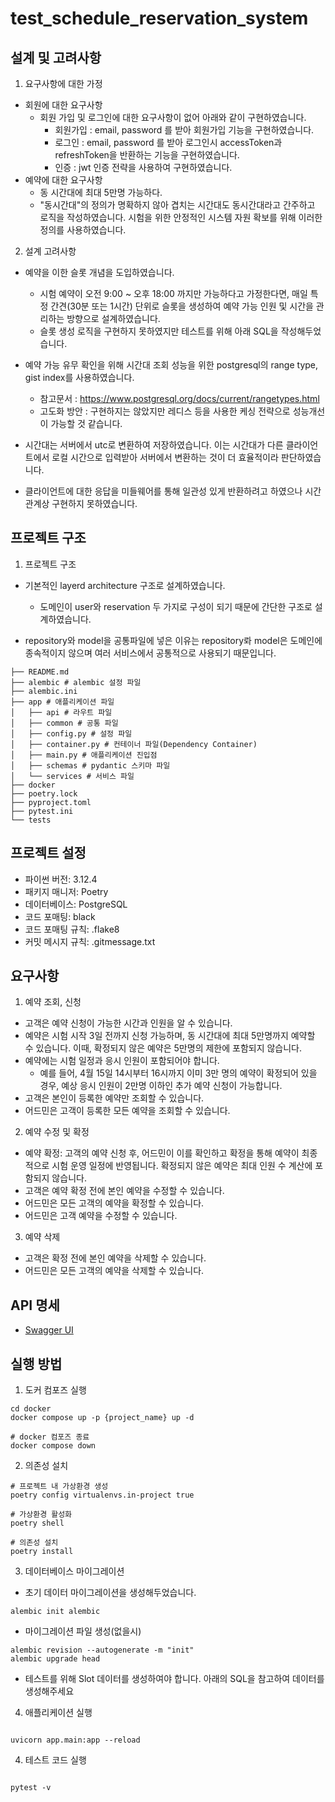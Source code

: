 # test_schedule_reservation_system

## 설계 및 고려사항

1. 요구사항에 대한 가정

- 회원에 대한 요구사항
  - 회원 가입 및 로그인에 대한 요구사항이 없어 아래와 같이 구현하였습니다.
    - 회원가입 : email, password 를 받아 회원가입 기능을 구현하였습니다.
    - 로그인 : email, password 를 받아 로그인시 accessToken과 refreshToken을 반환하는 기능을 구현하였습니다.
    - 인증 : jwt 인증 전략을 사용하여 구현하였습니다.
- 예약에 대한 요구사항
  - 동 시간대에 최대 5만명 가능하다.
  - "동시간대"의 정의가 명확하지 않아 겹치는 시간대도 동시간대라고 간주하고 로직을 작성하였습니다. 시험을 위한 안정적인 시스템 자원 확보를 위해 이러한 정의를 사용하였습니다.

2. 설계 고려사항

- 예약을 이한 슬롯 개념을 도입하였습니다.
  - 시험 예약이 오전 9:00 ~ 오후 18:00 까지만 가능하다고 가정한다면, 매일 특정 간견(30분 또는 1시간) 단위로 슬롯을 생성하여 예약 가능 인원 및 시간을 관리하는 방향으로 설계하였습니다.
  - 슬롯 생성 로직을 구현하지 못하였지만 테스트를 위해 아래 SQL을 작성해두었습니다.
- 예약 가능 유무 확인을 위해 시간대 조회 성능을 위한 postgresql의 range type, gist index를 사용하였습니다.

  - 참고문서 : https://www.postgresql.org/docs/current/rangetypes.html
  - 고도화 방안 : 구현하지는 않았지만 레디스 등을 사용한 케싱 전략으로 성능개선이 가능할 것 같습니다.

- 시간대는 서버에서 utc로 변환하여 저장하였습니다. 이는 시간대가 다른 클라이언트에서 로컬 시간으로 입력받아 서버에서 변환하는 것이 더 효율적이라 판단하였습니다.

- 클라이언트에 대한 응답을 미들웨어를 통해 일관성 있게 반환하려고 하였으나 시간 관계상 구현하지 못하였습니다.

## 프로젝트 구조

1. 프로젝트 구조

- 기본적인 layerd architecture 구조로 설계하였습니다.

  - 도메인이 user와 reservation 두 가지로 구성이 되기 때문에 간단한 구조로 설계하였습니다.

- repository와 model을 공통파일에 넣은 이유는 repository롸 model은 도메인에 종속적이지 않으며 여러 서비스에서 공통적으로 사용되기 때문입니다.

```
├── README.md
├── alembic # alembic 설정 파일
├── alembic.ini
├── app # 애플리케이션 파일
│   ├── api # 라우트 파일
│   ├── common # 공통 파일
│   ├── config.py # 설정 파일
│   ├── container.py # 컨테이너 파일(Dependency Container)
│   ├── main.py # 애플리케이션 진입점
│   ├── schemas # pydantic 스키마 파일
│   └── services # 서비스 파일
├── docker
├── poetry.lock
├── pyproject.toml
├── pytest.ini
└── tests
```

## 프로젝트 설정

- 파이썬 버전: 3.12.4
- 패키지 매니저: Poetry
- 데이터베이스: PostgreSQL
- 코드 포매팅: black
- 코드 포매팅 규칙: .flake8
- 커밋 메시지 규칙: .gitmessage.txt

## 요구사항

1. 예약 조회, 신청

- 고객은 예약 신청이 가능한 시간과 인원을 알 수 있습니다.
- 예약은 시험 시작 3일 전까지 신청 가능하며, 동 시간대에 최대 5만명까지 예약할 수 있습니다. 이때, 확정되지 않은 예약은 5만명의 제한에 포함되지 않습니다.
- 예약에는 시험 일정과 응시 인원이 포함되어야 합니다.
  - 예를 들어, 4월 15일 14시부터 16시까지 이미 3만 명의 예약이 확정되어 있을 경우, 예상 응시 인원이 2만명 이하인 추가 예약 신청이 가능합니다.
- 고객은 본인이 등록한 예약만 조회할 수 있습니다.
- 어드민은 고객이 등록한 모든 예약을 조회할 수 있습니다.

2. 예약 수정 및 확정

- 예약 확정: 고객의 예약 신청 후, 어드민이 이를 확인하고 확정을 통해 예약이 최종적으로 시험 운영 일정에 반영됩니다. 확정되지 않은 예약은 최대 인원 수 계산에 포함되지 않습니다.
- 고객은 예약 확정 전에 본인 예약을 수정할 수 있습니다.
- 어드민은 모든 고객의 예약을 확정할 수 있습니다.
- 어드민은 고객 예약을 수정할 수 있습니다.

3. 예약 삭제

- 고객은 확정 전에 본인 예약을 삭제할 수 있습니다.
- 어드민은 모든 고객의 예약을 삭제할 수 있습니다.

## API 명세

- [Swagger UI](http://localhost:8000/docs)

## 실행 방법

1. 도커 컴포즈 실행

```
cd docker
docker compose up -p {project_name} up -d

# docker 컴포즈 종료
docker compose down
```

2. 의존성 설치

```
# 프로젝트 내 가상환경 생성
poetry config virtualenvs.in-project true

# 가상환경 활성화
poetry shell

# 의존성 설치
poetry install
```

3. 데이터베이스 마이그레이션

- 초기 데이터 마이그레이션을 생성해두었습니다.

```
alembic init alembic

```

- 마이그레이션 파일 생성(없을시)

```
alembic revision --autogenerate -m "init"
alembic upgrade head
```

- 테스트를 위해 Slot 데이터를 생성하여야 합니다. 아래의 SQL을 참고하여 데이터를 생성해주세요

4. 애플리케이션 실행

```

uvicorn app.main:app --reload

```

4. 테스트 코드 실행

```

pytest -v

```
